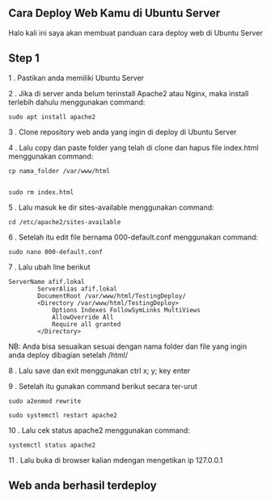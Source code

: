 ## Cara Deploy Web Kamu di Ubuntu Server
Halo kali ini saya akan membuat panduan cara deploy web di Ubuntu Server

**Step 1**
--
1 . Pastikan anda memiliki Ubuntu Server 

2 . Jika di server anda belum terinstall Apache2 atau Nginx, maka install terlebih dahulu menggunakan command:
```
sudo apt install apache2
```
3 . Clone repository web anda yang ingin di deploy di Ubuntu Server

4 . Lalu copy dan paste folder yang telah di clone dan hapus file index.html menggunakan command:
```
cp nama_folder /var/www/html


sudo rm index.html
```
5 . Lalu masuk ke dir sites-available menggunakan command:
```
cd /etc/apache2/sites-available
```
6 . Setelah itu edit file bernama 000-default.conf menggunakan command:
```
sudo nano 000-default.conf
```
7 . Lalu ubah line berikut 
```
ServerName afif.lokal
        ServerAlias afif.lokal
        DocumentRoot /var/www/html/TestingDeploy/
        <Directory /var/www/html/TestingDeploy>
            Options Indexes FollowSymLinks MultiViews
            AllowOverride All
            Require all granted
        </Directory>
```
NB: Anda bisa sesuaikan sesuai dengan nama folder dan file yang ingin anda deploy dibagian setelah /html/

8 . Lalu save dan exit menggunakan ctrl x; y; key enter

9 . Setelah itu gunakan command berikut secara ter-urut
```
sudo a2enmod rewrite

sudo systemctl restart apache2
```
10 . Lalu cek status apache2 menggunakan command:
```
systemctl status apache2
```
11 . Lalu buka di browser kalian mdengan mengetikan ip 127.0.0.1

## Web anda berhasil terdeploy ##